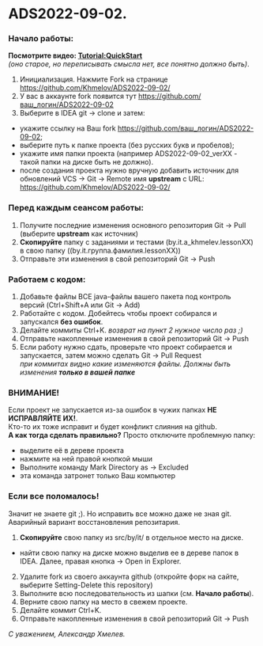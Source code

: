# ADS2022-09-02.

### Начало работы:

<b>Посмотрите видео: <a href="https://youtu.be/mIs-X63CH78" target="_blank">Tutorial:QuickStart</a></b>
<br><i>(оно старое, но переписывать смысла нет, все понятно должно быть)</i>.

1. Инициализация. Нажмите Fork на странице https://github.com/Khmelov/ADS2022-09-02/
2. У вас в аккаунте fork появится тут  https://github.com/ваш_логин/ADS2022-09-02
3. Выберите в IDEA git -> clone и затем:
 * укажите ссылку на Ваш fork https://github.com/ваш_логин/ADS2022-09-02;
 * выберите путь к папке проекта (без русских букв и пробелов);
 * укажите имя папки проекта (например ADS2022-09-02_verXX - такой папки на диске быть не должно).
 * после создания проекта нужно вручную добавить источник для обновлений VCS -> Git -> Remote имя **upstream** с URL: https://github.com/Khmelov/ADS2022-09-02/

### Перед **каждым** сеансом работы:

1. Получите последние изменения основного репозитория Git -> Pull (выберите **upstream** как источник)
2. **Скопируйте** папку с заданиями и тестами (by.it.a_khmelev.lessonXX) в свою папку ((by.it.группа.фамилия.lessonXX))
3. Отправьте эти изменения в свой репозиторий Git -> Push

### Работаем с кодом:

1. Добавьте файлы ВСЕ java-файлы вашего пакета под контроль версий (Ctrl+Shift+A или Git -> Add)
2. Работайте с кодом. Добейтесь чтобы проект собирался и запускался **без ошибок**.
3. Делайте коммиты Ctrl+K. _возврат на пункт 2 нужное число раз ;)_
4. Отправьте накопленные изменения в свой репозиторий Git -> Push
5. Если работу нужно сдать, проверьте что проект собирается и запускается, затем можно сделать Git -> Pull Request
<br>_при коммитах видно какие изменяются файлы. Должны быть изменения **только в вашей папке**_

### ВНИМАНИЕ!

Если проект не запускается из-за ошибок в чужих папках **НЕ ИСПРАВЛЯЙТЕ ИХ!**.
<br>Кто-то их тоже исправит и будет конфликт слияния на github.
<br>**А как тогда сделать правильно?** Просто отключите проблемную папку:
* выделите её в дереве проекта
* нажмите на ней правой кнопкой мыши
* Выполните команду Mark Directory as -> Excluded
* эта команда затронет только Ваш компьютер

### Если все поломалось! 
Значит не знаете git ;). Но исправить все можно даже не зная git. Аварийный вариант восстановления репозитария.

1. **Скопируйте** свою папку из src/by/it/ в отдельное место на диске.
 * найти свою папку на диске можно выделив ее в дереве папок в IDEA. Далее, правая кнопка -> Open in Explorer.
2. Удалите fork из своего аккаунта github (откройте форк на сайте, выберите Setting-Delete this repository)
3. Выполните всю последовательность из шапки (см. <b>Начало работы</b>).
4. Верните свою папку на место в свежем проекте.
5. Делайте коммит Ctrl+K.
6. Отправьте накопленные изменения в свой репозиторий Git -> Push

_С уважением, Александр Хмелев._
